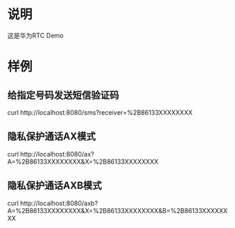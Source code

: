 # 说明
这是华为RTC Demo

# 样例

## 给指定号码发送短信验证码
curl http://localhost:8080/sms?receiver=%2B86133XXXXXXXX

## 隐私保护通话AX模式
curl http://localhost:8080/ax?A=%2B86133XXXXXXXX&X=%2B86133XXXXXXXX

## 隐私保护通话AXB模式
curl http://localhost:8080/axb?A=%2B86133XXXXXXXX&X=%2B86133XXXXXXXX&B=%2B86133XXXXXXXX
